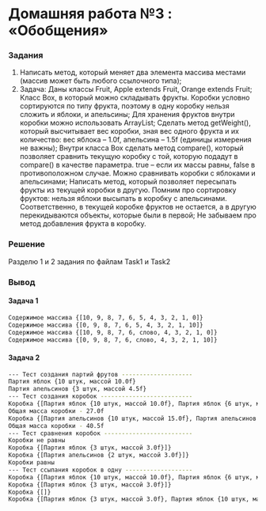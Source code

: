 # Домашняя работа №3 : «Обобщения»

### Задания 
1. Написать метод, который меняет два элемента массива местами (массив может быть любого ссылочного типа);
2. Задача:
   Даны классы Fruit, Apple extends Fruit, Orange extends Fruit;
   Класс Box, в который можно складывать фрукты. Коробки условно сортируются по типу фрукта, поэтому в одну коробку нельзя сложить и яблоки, и апельсины;
   Для хранения фруктов внутри коробки можно использовать ArrayList;
   Сделать метод getWeight(), который высчитывает вес коробки, зная вес одного фрукта и их количество: вес яблока – 1.0f, апельсина – 1.5f (единицы измерения не важны);
   Внутри класса Box сделать метод compare(), который позволяет сравнить текущую коробку с той, которую подадут в compare() в качестве параметра. true – если их массы равны, false в противоположном случае. Можно сравнивать коробки с яблоками и апельсинами;
   Написать метод, который позволяет пересыпать фрукты из текущей коробки в другую. Помним про сортировку фруктов: нельзя яблоки высыпать в коробку с апельсинами. Соответственно, в текущей коробке фруктов не остается, а в другую перекидываются объекты, которые были в первой;
   Не забываем про метод добавления фрукта в коробку.

### Решение
Разделю 1 и 2 задания по файлам Task1 и Task2

### Вывод
#### Задача 1
```bash
Содержимое массива {[10, 9, 8, 7, 6, 5, 4, 3, 2, 1, 0]}
Содержимое массива {[0, 9, 8, 7, 6, 5, 4, 3, 2, 1, 10]}
Содержимое массива {[10, 9, 8, 7, 6, слово, 4, 3, 2, 1, 0]}
Содержимое массива {[0, 9, 8, 7, 6, слово, 4, 3, 2, 1, 10]}
```
#### Задача 2
```bash
--- Тест создания партий фрутов --------------------
Партия яблок {10 штук, массой 10.0f}
Партия апельсинов {3 штук, массой 4.5f}
--- Тест создания коробок --------------------------
Коробка {[Партия яблок {10 штук, массой 10.0f}, Партия яблок {6 штук, массой 6.0f}, Партия яблок {3 штук, массой 3.0f}, Партия яблок {8 штук, массой 8.0f}]}
Общая масса коробки - 27.0f
Коробка {[Партия апельсинов {10 штук, массой 15.0f}, Партия апельсинов {6 штук, массой 9.0f}, Партия апельсинов {11 штук, массой 16.5f}]}
Общая масса коробки - 40.5f
--- Тест сравнения коробок -------------------------
Коробки не равны
Коробка {[Партия яблок {3 штук, массой 3.0f}]}
Коробка {[Партия апельсинов {2 штук, массой 3.0f}]}
Коробки равны
--- Тест ссыпания коробок в одну -------------------
Коробка {[Партия яблок {10 штук, массой 10.0f}, Партия яблок {6 штук, массой 6.0f}, Партия яблок {3 штук, массой 3.0f}, Партия яблок {8 штук, массой 8.0f}]}
Коробка {[Партия яблок {3 штук, массой 3.0f}]}
Коробка {[]}
Коробка {[Партия яблок {3 штук, массой 3.0f}, Партия яблок {10 штук, массой 10.0f}, Партия яблок {6 штук, массой 6.0f}, Партия яблок {3 штук, массой 3.0f}, Партия яблок {8 штук, массой 8.0f}]}

```

